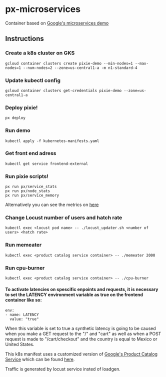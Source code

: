 # px-microservices

Container based on [Google's microservices demo](https://github.com/GoogleCloudPlatform/microservices-demo)

## Instructions

### Create a k8s cluster on GKS
```
gcloud container clusters create pixie-demo --min-nodes=1 --max-nodes=1 --num-nodes=2 --zone=us-central1-a -m n1-standard-4
```

### Update kubectl config
```
gcloud container clusters get-credentials pixie-demo --zone=us-central1-a
```

### Deploy pixie!
```
px deploy
```

### Run demo
```
kubectl apply -f kubernetes-manifests.yaml
```

### Get front end adress
```
kubectl get service frontend-external
```

### Run pixie scripts!
```
px run px/service_stats
px run px/node_stats
px run px/service_memory
```
Alternatively you can see the metrics on [here](https://work.withpixie.ai/live)

### Change Locust number of users and hatch rate
```
kubectl exec <locust pod name> -- ./locust_updater.sh <number of users> <hatch rate>
```

### Run memeater
```
kubectl exec <product catalog service container> -- ./memeater 2000
```

### Run cpu-burner
```
kubectl exec <product catalog service container> -- ./cpu-burner
```

#### To activate latencies on spescific enpoints and requests, it is necessary to set the LATENCY environment variable as true on the frontend container like so:
```
env:
- name: LATENCY
  value: "true"
```
When this variable is set to true a synthetic latency is going to be caused when you make a GET request to the "/" and "cart" as well as when a POST request is made to "/cart/checkout" and the country is equal to Mexico or United States.

This k8s manifest uses a customized version of [Google's Product Catalog Service](https://github.com/GoogleCloudPlatform/microservices-demo/tree/master/src/productcatalogservice) which can be found [here](https://github.com/JavierClairvaux/px-productcatalogservice).

Traffic is generated by locust service insted of loadgen.
